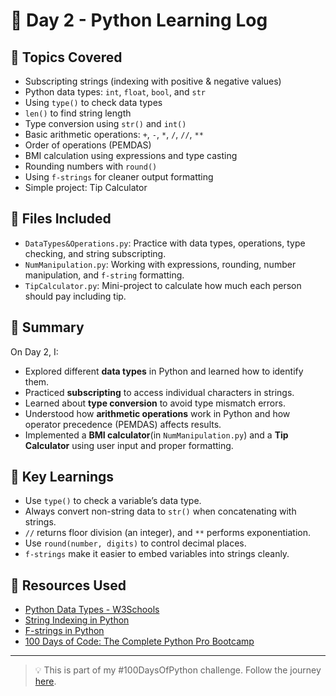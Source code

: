 # 📅 Day 2 - Python Learning Log

## 🧠 Topics Covered
- Subscripting strings (indexing with positive & negative values)
- Python data types: `int`, `float`, `bool`, and `str`
- Using `type()` to check data types
- `len()` to find string length
- Type conversion using `str()` and `int()`
- Basic arithmetic operations: `+`, `-`, `*`, `/`, `//`, `**`
- Order of operations (PEMDAS)
- BMI calculation using expressions and type casting
- Rounding numbers with `round()`
- Using `f-strings` for cleaner output formatting
- Simple project: Tip Calculator

## 📂 Files Included
- `DataTypes&Operations.py`: Practice with data types, operations, type checking, and string subscripting.
- `NumManipulation.py`: Working with expressions, rounding, number manipulation, and `f-string` formatting.
- `TipCalculator.py`: Mini-project to calculate how much each person should pay including tip.

## 📝 Summary
On Day 2, I:
- Explored different **data types** in Python and learned how to identify them.
- Practiced **subscripting** to access individual characters in strings.
- Learned about **type conversion** to avoid type mismatch errors.
- Understood how **arithmetic operations** work in Python and how operator precedence (PEMDAS) affects results.
- Implemented a **BMI calculator**(in `NumManipulation.py`) and a **Tip Calculator** using user input and proper formatting.

## 🚀 Key Learnings
- Use `type()` to check a variable’s data type.
- Always convert non-string data to `str()` when concatenating with strings.
- `//` returns floor division (an integer), and `**` performs exponentiation.
- Use `round(number, digits)` to control decimal places.
- `f-strings` make it easier to embed variables into strings cleanly.

## 🔗 Resources Used
- [Python Data Types - W3Schools](https://www.w3schools.com/python/python_datatypes.asp)
- [String Indexing in Python](https://www.w3schools.com/python/python_strings.asp)
- [F-strings in Python](https://realpython.com/python-f-strings/)
- [100 Days of Code: The Complete Python Pro Bootcamp](https://www.udemy.com/course/100-days-of-code/)

---

> 💡 This is part of my #100DaysOfPython challenge. Follow the journey [here](https://github.com/Pushp11721/100DaysOfPython-LearnAlong).
